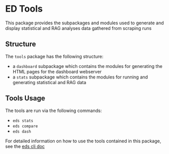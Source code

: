 # ED Tools

This package provides the subpackages and modules used to generate and display statistical and RAG analyses data gathered from scraping runs


## Structure

The `tools` package has the following structure:

- a `dashboard` subpackage which contains the modules for generating the HTML pages for the dashboard webserver
- a `stats` subpackage which contains the modules for running and generating statistical and RAG data

## Tools Usage

The tools are run via the following commands:

- `eds stats`
- `eds compare`
- `eds dash`

For detailed information on how to use the tools contained in this package, see the [eds cli doc](../README.md)
